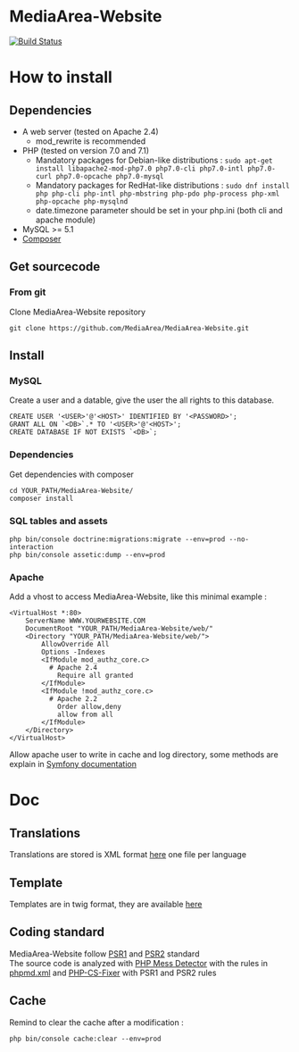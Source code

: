 # MediaArea-Website

[![Build Status](https://travis-ci.org/MediaArea/MediaArea-Website.svg?branch=master)](https://travis-ci.org/MediaArea/MediaArea-Website)

# How to install

## Dependencies

* A web server (tested on Apache 2.4)
    * mod_rewrite is recommended
* PHP (tested on version 7.0 and 7.1)
    * Mandatory packages for Debian-like distributions : `sudo apt-get install libapache2-mod-php7.0 php7.0-cli php7.0-intl php7.0-curl php7.0-opcache php7.0-mysql`
    * Mandatory packages for RedHat-like distributions : `sudo dnf install php php-cli php-intl php-mbstring php-pdo php-process php-xml php-opcache php-mysqlnd`
    * date.timezone parameter should be set in your php.ini (both cli and apache module)
* MySQL >= 5.1
* [Composer](https://getcomposer.org/download/)

## Get sourcecode

### From git

Clone MediaArea-Website repository
```
git clone https://github.com/MediaArea/MediaArea-Website.git
```
## Install

### MySQL

Create a user and a datable, give the user the all rights to this database.
```
CREATE USER '<USER>'@'<HOST>' IDENTIFIED BY '<PASSWORD>';
GRANT ALL ON `<DB>`.* TO '<USER>'@'<HOST>';
CREATE DATABASE IF NOT EXISTS `<DB>`;
```

### Dependencies

Get dependencies with composer
```
cd YOUR_PATH/MediaArea-Website/
composer install
```

### SQL tables and assets

```
php bin/console doctrine:migrations:migrate --env=prod --no-interaction
php bin/console assetic:dump --env=prod
```

### Apache

Add a vhost to access MediaArea-Website, like this minimal example :
```
<VirtualHost *:80>
    ServerName WWW.YOURWEBSITE.COM
    DocumentRoot "YOUR_PATH/MediaArea-Website/web/"
    <Directory "YOUR_PATH/MediaArea-Website/web/">
        AllowOverride All
        Options -Indexes
        <IfModule mod_authz_core.c>
          # Apache 2.4
            Require all granted
        </IfModule>
        <IfModule !mod_authz_core.c>
          # Apache 2.2
            Order allow,deny
            allow from all
        </IfModule>
    </Directory>
</VirtualHost>

```
Allow apache user to write in cache and log directory, some methods are explain in [Symfony documentation](https://symfony.com/doc/current/setup/file_permissions.html)

# Doc

## Translations

Translations are stored is XML format [here](https://github.com/MediaArea/MediaArea-Website/blob/master/app/Resources/translations/) one file per language

## Template

Templates are in twig format, they are available [here](https://github.com/MediaArea/MediaArea-Website/tree/master/src/AppBundle/Resources/views)

## Coding standard

MediaArea-Website follow [PSR1](http://www.php-fig.org/psr/psr-1/) and [PSR2](http://www.php-fig.org/psr/psr-2/) standard  
The source code is analyzed with [PHP Mess Detector](https://phpmd.org/) with the rules in [phpmd.xml](https://github.com/MediaArea/MediaArea-Website/blob/master/phpmd.xml) and [PHP-CS-Fixer](http://cs.sensiolabs.org/) with PSR1 and PSR2 rules

## Cache

Remind to clear the cache after a modification :
```
php bin/console cache:clear --env=prod
```

